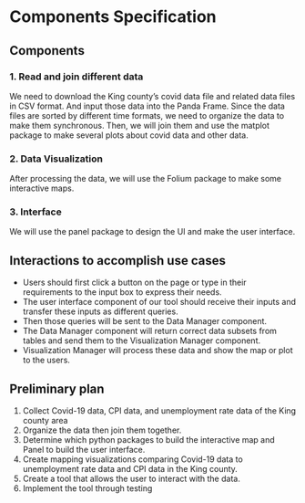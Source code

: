# Components Specification
## Components
### 1. Read and join different data
We need to download the King county’s covid data file and related data files in CSV format. And input those data into the Panda Frame. Since the data files are sorted by different time formats, we need to organize the data to make them synchronous. Then, we will join them and use the matplot package to make several plots about covid data and other data.
### 2. Data Visualization
After processing the data, we will use the Folium package to make some interactive maps.
### 3. Interface
We will use the panel package to design the UI and make the user interface.
## Interactions to accomplish use cases
* Users should first click a button on the page or type in their requirements to the input box to express their needs.  
* The user interface component of our tool should receive their inputs and transfer these inputs as different queries.    
* Then those queries will be sent to the Data Manager component.  
* The Data Manager component will return correct data subsets from tables and send them to the Visualization Manager component.  
* Visualization Manager will process these data and show the map or plot to the users.    
## Preliminary plan
1. Collect Covid-19 data, CPI data, and unemployment rate data of the King county area
2. Organize the data then join them together.  
3. Determine which python packages to build the interactive map and Panel to build the user interface.  
4. Create mapping visualizations comparing Covid-19 data to unemployment rate data and CPI data in the King county.  
5. Create a tool that allows the user to interact with the data.  
6. Implement the tool through testing  
